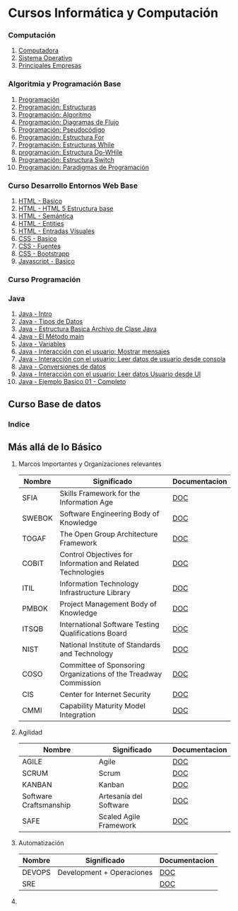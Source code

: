 # Cursos Informática y Computación
### Computación
1. [Computadora](01.Computadora.md)
2. [Sistema Operativo](01.SistemaOperativo.md)
3. [Principales Empresas](01.Empresas.md)

### Algoritmia y Programación Base
1.  [Programación](01.Programacion.md)
2.  [Programación: Estructuras](02.Estructuras.md)
3.  [Programación: Algoritmo](02.Algoritmos.md)
4.  [Programación: Diagramas de Flujo](02.DiagramasDeFlujo.md)
5.  [Programación: Pseudocódigo](02.Pseudocodigo.md)
6.  [Programación: Estructura For](02.EstructuraForI.md)
7.  [Programación: Estructuras While](02.EstructuraWhile.md)
8.  [programación: Estructura Do-WHile](02.EstructuraDoWhile.md)
9.  [Programación: Estructura Switch](02.EstructuraSwitch.md)
10. [Programación: Paradigmas de Programación](13.ParadigmasProgramacion.md)

### Curso Desarrollo Entornos Web Base
1. [HTML - Basico](10.Html.md)
2. [HTML - HTML 5 Estructura base](15.HTML5Base.md)
3. [HTML - Semántica](10.HtmlSemantico.md)
4. [HTML - Entities](14.HtmlEntities.md)
5. [HTML - Entradas Visuales](16.HtmlVisuales.md)
6. [CSS - Basico](11.Css.md)
7. [CSS - Fuentes](11.CssFuentes.md)
8. [CSS - Bootstrapp](11.CssBootstrap.md)
9. [Javascript - Basico](12.Javascript.md)

### Curso Programación
### Java
1. [Java - Intro](13.JavaIntro.md)
2. [Java - Tipos de Datos](02.tipos.md)
3. [Java - Estructura Basica Archivo de Clase Java](03.EstructuraBasicaArchivo.md)
4. [Java - El Método main](04.ElMetodoMain.md)
5. [Java - Variables](05.Variables.md)
6. [Java - Interacción con el usuario: Mostrar mensajes](06.MostrarMensajes.md)
7. [Java - Interacción con el usuario: Leer datos de usuario desde consola](07.LeerDatosUsuario.md)
8. [Java - Conversiones de datos](08.ConversionesDatos.md)
9. [Java - Interacción con el usuario: Leer datos Usuario desde UI](09.LeerDatosUsuario_UI.md)
10. [Java - Ejemplo Basico 01 - Completo](100.Ejemplo01.md)

## Curso Base de datos
### Indice

## Más allá de lo Básico
1.  Marcos Importantes y Organizaciones relevantes

    |Nombre|Significado|Documentacion|
    |---|---|---
    |SFIA|Skills Framework for the Information Age|[DOC](80.SFIA.md)
    |SWEBOK|Software Engineering Body of Knowledge|[DOC](80.SWEBOK.md)
    |TOGAF|The Open Group Architecture Framework|[DOC](80.TOGAF.md)
    |COBIT|Control Objectives for Information and Related Technologies|[DOC](80.COBIT.md)
    |ITIL|Information Technology Infrastructure Library|[DOC](80.ITIL.md)
    |PMBOK|Project Management Body of Knowledge|[DOC](80.PMBOK.md)
    |ITSQB|International Software Testing Qualifications Board|[DOC](80.ISTQB.md)
    |NIST|National Institute of Standards and Technology|[DOC](80.NIST.md)
    |COSO|Committee of Sponsoring Organizations of the Treadway Commission|[DOC](80.COSO.md)
    |CIS|Center for Internet Security|[DOC](80.CIS.md)
    |CMMI|Capability Maturity Model Integration|[DOC](80.CMMI.md)

2.  Agilidad

    |Nombre|Significado|Documentacion|
    |---|---|---
    |AGILE|Agile|[DOC](80.AGILE.md)
    |SCRUM|Scrum|[DOC](80.SCRUM.md)
    |KANBAN|Kanban|[DOC](80.KANBAN.md)
    |Software Craftsmanship|Artesanía del Software|[DOC](80.CRAFTSMANSHIP.md)
    |SAFE|Scaled Agile Framework|[DOC](80.SAFE.md)

3.  Automatización

    |Nombre|Significado|Documentacion|
    |---|---|---
    |DEVOPS|Development + Operaciones|[DOC](80.DEVOPS.md)
    |SRE||[DOC](80.SRE.md)

4.  
